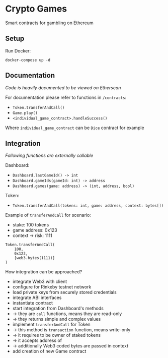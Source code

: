 # Crypto Games

Smart contracts for gambling on Ethereum

## Setup

Run Docker:
```
docker-compose up -d
```

## Documentation

_Code is heavily documented to be viewed on Etherscan_

For documentation please refer to functions in `/contracts`:
- `Token.transferAndCall()`
- `Game.play()`
- `<individual_game_contract>.handleSuccess()`

Where `individual_game_contract` can be `Dice` contract for example

## Integration

_Following functions are externally callable_

Dashboard:
- `Dashboard.lastGameId() -> int`
- `Dashboard.gameIds(gameId: int) -> address`
- `Dashboard.games(game: address) -> (int, address, bool)`

Token:
- `Token.transferAndCall(tokens: int, game: address, context: bytes[])`

Example of `transferAndCall` for scenario:
- stake: 100 tokens
- game address: 0x123
- context -> risk: 1111
```
Token.transferAndCall(
    100, 
    0x123, 
    [web3.bytes(1111)]
)
```

How integration can be approached?
- integrate Web3 with client
- configure for Rinkeby testnet network
- load private keys from securely stored credentials
- integrate ABI interfaces
- instantiate contract
- start integration from Dashboard's methods
- -> they are `call` functions, means they are read-only
- -> they returns simple and complex values
- implement `transferAndCall` for Token
- -> this method is `transaction` function, means write-only
- -> it requires to be owner of staked tokens
- -> it accepts address of 
- -> additionally Web3 coded bytes are passed in context
- add creation of new Game contract
